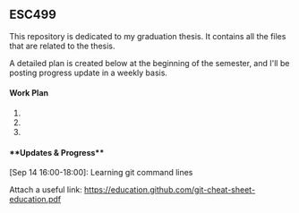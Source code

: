 ## ESC499
This repository is dedicated to my graduation thesis. It contains all the files that are related to the thesis. 

A detailed plan is created below at the beginning of the semester, and I'll be posting progress update in a weekly basis. 

#### Work Plan
1.
2.
3.

####  \*\*Updates & Progress\*\*
[Sep 14 16:00-18:00]: Learning git command lines

Attach a useful link: https://education.github.com/git-cheat-sheet-education.pdf
